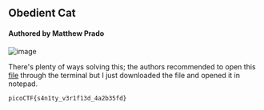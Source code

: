 ## Obedient Cat
#### Authored by Matthew Prado

![image](https://user-images.githubusercontent.com/71365470/111547490-7c666080-8736-11eb-8d6b-9f1569766ae1.png)


There's plenty of ways solving this; the authors recommended to open this [file](https://github.com/3-Ways-to-Heck/ctfwriteups/blob/main/2021/SPR/picoctf2021/general-skills/obedientcat/flag) through the terminal but I just downloaded the file and opened it in notepad.

```picoCTF{s4n1ty_v3r1f13d_4a2b35fd}```
